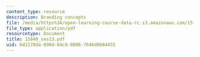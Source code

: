 ```yaml
---
content_type: resource
description: Branding concepts
file: /media/https%3A/open-learning-course-data-rc.s3.amazonaws.com/15-840-special-seminar-in-marketing-marketing-management-spring-2004/6d2178da098d84c888067646d8b84455_15840_ses13.pdf
file_type: application/pdf
resourcetype: Document
title: 15840_ses13.pdf
uid: 6d2178da-098d-84c8-8806-7646d8b84455
---
```

